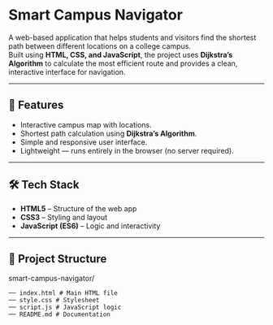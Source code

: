 # Smart Campus Navigator

A web-based application that helps students and visitors find the shortest path between different locations on a college campus.  
Built using **HTML, CSS, and JavaScript**, the project uses **Dijkstra’s Algorithm** to calculate the most efficient route and provides a clean, interactive interface for navigation.

---

## 🚀 Features
- Interactive campus map with locations.
- Shortest path calculation using **Dijkstra’s Algorithm**.
- Simple and responsive user interface.
- Lightweight — runs entirely in the browser (no server required).

---

## 🛠️ Tech Stack
- **HTML5** – Structure of the web app  
- **CSS3** – Styling and layout  
- **JavaScript (ES6)** – Logic and interactivity  

---

## 📂 Project Structure
smart-campus-navigator/
```
── index.html # Main HTML file
── style.css # Stylesheet
── script.js # JavaScript logic
── README.md # Documentation
```
